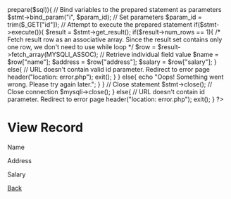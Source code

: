 <?php
// Check existence of id parameter before processing further
if(isset($_GET["id"]) && !empty(trim($_GET["id"]))){
    // Include config file
    require_once "config.php";
    
    // Prepare a select statement
    $sql = "SELECT * FROM employees WHERE id = ?";
    
    if($stmt = $mysqli->prepare($sql)){
        // Bind variables to the prepared statement as parameters
        $stmt->bind_param("i", $param_id);
        
        // Set parameters
        $param_id = trim($_GET["id"]);
        
        // Attempt to execute the prepared statement
        if($stmt->execute()){
            $result = $stmt->get_result();
            
            if($result->num_rows == 1){
                /* Fetch result row as an associative array. Since the result set
                contains only one row, we don't need to use while loop */
                $row = $result->fetch_array(MYSQLI_ASSOC);
                
                // Retrieve individual field value
                $name = $row["name"];
                $address = $row["address"];
                $salary = $row["salary"];
            } else{
                // URL doesn't contain valid id parameter. Redirect to error page
                header("location: error.php");
                exit();
            }
            
        } else{
            echo "Oops! Something went wrong. Please try again later.";
        }
    }
     
    // Close statement
    $stmt->close();
    
    // Close connection
    $mysqli->close();
} else{
    // URL doesn't contain id parameter. Redirect to error page
    header("location: error.php");
    exit();
}
?>

<!DOCTYPE html>
<html lang="en">
<head>
    <meta charset="UTF-8">
    <title>View Record</title>
    <link rel="stylesheet" href="https://stackpath.bootstrapcdn.com/bootstrap/4.5.2/css/bootstrap.min.css">
    <style>
        .wrapper{
            width: 600px;
            margin: 0 auto;
        }
    </style>
</head>
<body>
    <div class="wrapper">
        <div class="container-fluid">
            <div class="row">
                <div class="col-md-12">
                    <h1 class="mt-5 mb-3">View Record</h1>
                    <div class="form-group">
                        <label>Name</label>
                        <p><b><?php echo $row["name"]; ?></b></p>
                    </div>
                    <div class="form-group">
                        <label>Address</label>
                        <p><b><?php echo $row["address"]; ?></b></p>
                    </div>
                    <div class="form-group">
                        <label>Salary</label>
                        <p><b><?php echo $row["salary"]; ?></b></p>
                    </div>
                    <p><a href="index.php" class="btn btn-primary">Back</a></p>
                </div>
            </div>        
        </div>
    </div>
</body>
</html>